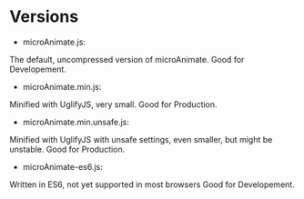 Versions
=============
 - microAnimate.js:

 The default, uncompressed version of microAnimate.
 Good for Developement.



 - microAnimate.min.js:

 Minified with UglifyJS, very small.
 Good for Production.

 - microAnimate.min.unsafe.js:

 Minified with UglifyJS with unsafe settings, even smaller, but might be unstable.
 Good for Production.



 - microAnimate-es6.js:

 Written in ES6, not yet supported in most browsers
 Good for Developement.
